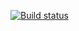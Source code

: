 [![Build status](https://ci.appveyor.com/api/projects/status/fva3n4bh7y80ddvo?svg=true)](https://ci.appveyor.com/project/Kylon0/automatization-6-1)
